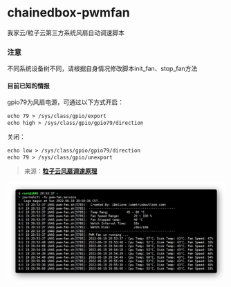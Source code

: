 # chainedbox-pwmfan

我家云/粒子云第三方系统风扇自动调速脚本



### 注意

不同系统设备树不同，请根据自身情况修改脚本init_fan、stop_fan方法



#### 目前已知的情报

gpio79为风扇电源，可通过以下方式开启：

```
echo 79 > /sys/class/gpio/export
echo high > /sys/class/gpio/gpio79/direction
```

关闭：

```
echo low > /sys/class/gpio/gpio79/direction
echo 79 > /sys/class/gpio/unexport
```

> 来源：[**粒子云风扇调速原理** ](https://www.right.com.cn/forum/forum.php?tid=1005987)




![Screen](/preview.png)




